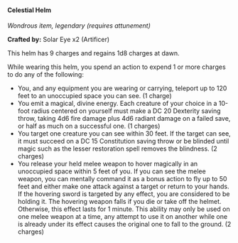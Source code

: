 #### Celestial Helm
_Wondrous item, legendary (requires attunement)_

**Crafted by:** Solar Eye x2 (Artificer)

This helm has 9 charges and regains 1d8 charges at dawn.

While wearing this helm, you spend an action to expend 1 or more charges to do any of the following:
- You, and any equipment you are wearing or carrying, teleport up to 120 feet to an unoccupied space you can see. (1 charge)
- You emit a magical, divine energy. Each creature of your choice in a 10-foot radius centered on yourself must make a DC 20 Dexterity saving throw, taking 4d6 fire damage plus 4d6 radiant damage on a failed save, or half as much on a successful one. (1 charges)
- You target one creature you can see within 30 feet. If the target can see, it must succeed on a DC 15 Constitution saving throw or be blinded until magic such as the lesser restoration spell removes the blindness. (2 charges)
- You release your held melee weapon to hover magically in an unoccupied space within 5 feet of you. If you can see the melee weapon, you can mentally command it as a bonus action to fly up to 50 feet and either make one attack against a target or return to your hands. If the hovering sword is targeted by any effect, you are considered to be holding it. The hovering weapon falls if you die or take off the helmet. Otherwise, this effect lasts for 1 minute. This ability may only be used on one melee weapon at a time, any attempt to use it on another while one is already under its effect causes the original one to fall to the ground. (2 charges)